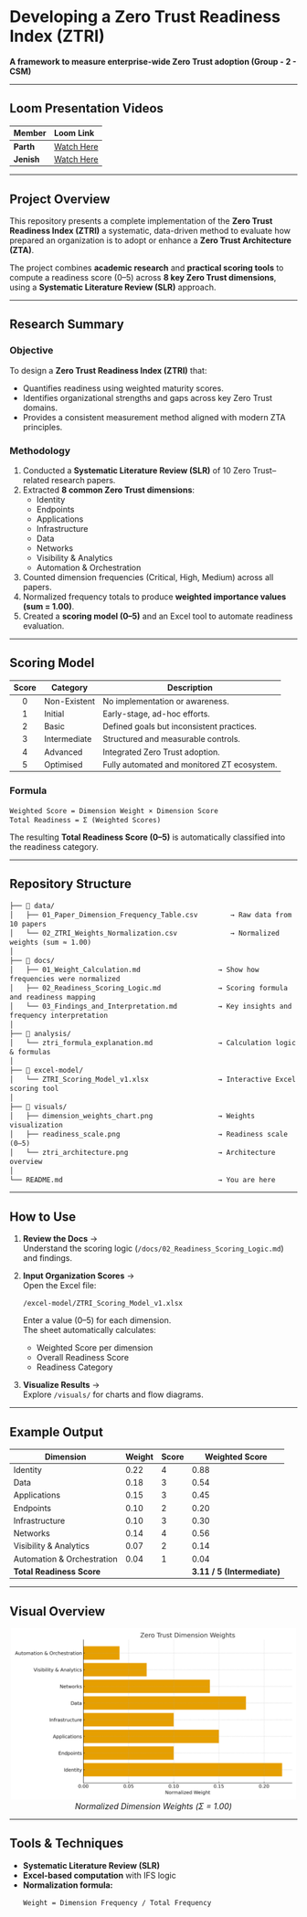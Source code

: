 # Developing a Zero Trust Readiness Index (ZTRI)
**A framework to measure enterprise-wide Zero Trust adoption (Group - 2 - CSM)**

---

## Loom Presentation Videos
| Member | Loom Link |
|:-------|:-----------|
| **Parth** | [Watch Here](https://www.loom.com/share/94eba233688b428694e4acb93ba6ebe2?sid=7e3a93c3-c78c-4f5d-9592-1df87bb694f1) |
| **Jenish** | [Watch Here](https://www.loom.com/share/3d8219219b83478e85cb6cc90ccd2dc8?sid=82beeabe-1eee-455e-b2e8-8176240c047d) |

---

## Project Overview
This repository presents a complete implementation of the **Zero Trust Readiness Index (ZTRI)** a systematic, data-driven method to evaluate how prepared an organization is to adopt or enhance a **Zero Trust Architecture (ZTA)**.

The project combines **academic research** and **practical scoring tools** to compute a readiness score (0–5) across **8 key Zero Trust dimensions**, using a **Systematic Literature Review (SLR)** approach.

---

## Research Summary

### Objective
To design a **Zero Trust Readiness Index (ZTRI)** that:
- Quantifies readiness using weighted maturity scores.
- Identifies organizational strengths and gaps across key Zero Trust domains.
- Provides a consistent measurement method aligned with modern ZTA principles.

### Methodology
1. Conducted a **Systematic Literature Review (SLR)** of 10 Zero Trust–related research papers.
2. Extracted **8 common Zero Trust dimensions**:
   - Identity  
   - Endpoints  
   - Applications  
   - Infrastructure  
   - Data  
   - Networks  
   - Visibility & Analytics  
   - Automation & Orchestration
3. Counted dimension frequencies (Critical, High, Medium) across all papers.
4. Normalized frequency totals to produce **weighted importance values (sum = 1.00)**.
5. Created a **scoring model (0–5)** and an Excel tool to automate readiness evaluation.

---

## Scoring Model

| Score | Category | Description |
|:------:|-----------|-------------|
| 0 | Non-Existent | No implementation or awareness. |
| 1 | Initial | Early-stage, ad-hoc efforts. |
| 2 | Basic | Defined goals but inconsistent practices. |
| 3 | Intermediate | Structured and measurable controls. |
| 4 | Advanced | Integrated Zero Trust adoption. |
| 5 | Optimised | Fully automated and monitored ZT ecosystem. |

### Formula
```
Weighted Score = Dimension Weight × Dimension Score
Total Readiness = Σ (Weighted Scores)
```

The resulting **Total Readiness Score (0–5)** is automatically classified into the readiness category.

---

## Repository Structure

```
├── 📁 data/
│   ├── 01_Paper_Dimension_Frequency_Table.csv        → Raw data from 10 papers
│   └── 02_ZTRI_Weights_Normalization.csv             → Normalized weights (sum ≈ 1.00)
│
├── 📁 docs/
│   ├── 01_Weight_Calculation.md                   → Show how frequencies were normalized
│   ├── 02_Readiness_Scoring_Logic.md              → Scoring formula and readiness mapping
│   └── 03_Findings_and_Interpretation.md          → Key insights and frequency interpretation
│
├── 📁 analysis/
│   └── ztri_formula_explanation.md                → Calculation logic & formulas
│
├── 📁 excel-model/
│   └── ZTRI_Scoring_Model_v1.xlsx                 → Interactive Excel scoring tool
│
├── 📁 visuals/
│   ├── dimension_weights_chart.png                → Weights visualization
│   ├── readiness_scale.png                        → Readiness scale (0–5)
│   └── ztri_architecture.png                      → Architecture overview
│
└── README.md                                      → You are here
```

---

## How to Use

1. **Review the Docs** →  
   Understand the scoring logic (`/docs/02_Readiness_Scoring_Logic.md`) and findings.

2. **Input Organization Scores** →  
   Open the Excel file:
   ```
   /excel-model/ZTRI_Scoring_Model_v1.xlsx
   ```
   Enter a value (0–5) for each dimension.  
   The sheet automatically calculates:
   - Weighted Score per dimension  
   - Overall Readiness Score  
   - Readiness Category  

3. **Visualize Results** →  
   Explore `/visuals/` for charts and flow diagrams.

---

## Example Output

| Dimension | Weight | Score | Weighted Score |
|------------|---------|-------|----------------|
| Identity | 0.22 | 4 | 0.88 |
| Data | 0.18 | 3 | 0.54 |
| Applications | 0.15 | 3 | 0.45 |
| Endpoints | 0.10 | 2 | 0.20 |
| Infrastructure | 0.10 | 3 | 0.30 |
| Networks | 0.14 | 4 | 0.56 |
| Visibility & Analytics | 0.07 | 2 | 0.14 |
| Automation & Orchestration | 0.04 | 1 | 0.04 |
| **Total Readiness Score** | | | **3.11 / 5 (Intermediate)** |

---

## Visual Overview

<p align="center">
  <img src="visuals/dimension_weights_chart.png" width="500"><br>
  <em>Normalized Dimension Weights (Σ = 1.00)</em>
</p>

---

## Tools & Techniques
- **Systematic Literature Review (SLR)**  
- **Excel-based computation** with IFS logic   
- **Normalization formula:**  
  ```
  Weight = Dimension Frequency / Total Frequency
  ```
